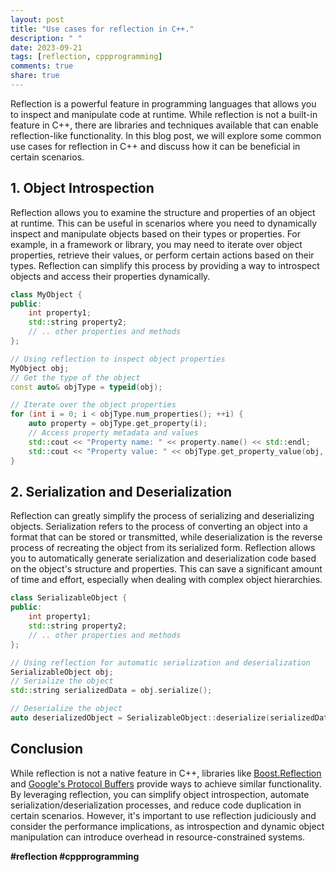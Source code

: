 ```yaml
---
layout: post
title: "Use cases for reflection in C++."
description: " "
date: 2023-09-21
tags: [reflection, cppprogramming]
comments: true
share: true
---
```

Reflection is a powerful feature in programming languages that allows you to inspect and manipulate code at runtime. While reflection is not a built-in feature in C++, there are libraries and techniques available that can enable reflection-like functionality. In this blog post, we will explore some common use cases for reflection in C++ and discuss how it can be beneficial in certain scenarios.

## 1. Object Introspection
Reflection allows you to examine the structure and properties of an object at runtime. This can be useful in scenarios where you need to dynamically inspect and manipulate objects based on their types or properties. For example, in a framework or library, you may need to iterate over object properties, retrieve their values, or perform certain actions based on their types. Reflection can simplify this process by providing a way to introspect objects and access their properties dynamically.

```cpp
class MyObject {
public:
    int property1;
    std::string property2;
    // .. other properties and methods
};

// Using reflection to inspect object properties
MyObject obj;
// Get the type of the object
const auto& objType = typeid(obj);

// Iterate over the object properties
for (int i = 0; i < objType.num_properties(); ++i) {
    auto property = objType.get_property(i);
    // Access property metadata and values
    std::cout << "Property name: " << property.name() << std::endl;
    std::cout << "Property value: " << objType.get_property_value(obj, i) << std::endl;
}
```

## 2. Serialization and Deserialization
Reflection can greatly simplify the process of serializing and deserializing objects. Serialization refers to the process of converting an object into a format that can be stored or transmitted, while deserialization is the reverse process of recreating the object from its serialized form. Reflection allows you to automatically generate serialization and deserialization code based on the object's structure and properties. This can save a significant amount of time and effort, especially when dealing with complex object hierarchies.

```cpp
class SerializableObject {
public:
    int property1;
    std::string property2;
    // .. other properties and methods
};

// Using reflection for automatic serialization and deserialization
SerializableObject obj;
// Serialize the object
std::string serializedData = obj.serialize();

// Deserialize the object
auto deserializedObject = SerializableObject::deserialize(serializedData);
```

## Conclusion
While reflection is not a native feature in C++, libraries like [Boost.Reflection](https://www.boost.org/doc/libs/1_77_0/libs/reflection/doc/html/index.html) and [Google's Protocol Buffers](https://developers.google.com/protocol-buffers) provide ways to achieve similar functionality. By leveraging reflection, you can simplify object introspection, automate serialization/deserialization processes, and reduce code duplication in certain scenarios. However, it's important to use reflection judiciously and consider the performance implications, as introspection and dynamic object manipulation can introduce overhead in resource-constrained systems.

**#reflection #cppprogramming**